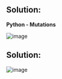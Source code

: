 ## Solution:**Python - Mutations**![image](https://user-images.githubusercontent.com/96613300/162885265-49a18481-c039-4f39-9df0-59bc2ab2a69a.png)## Solution:![image](https://user-images.githubusercontent.com/96613300/162885371-f384c2c9-1bd0-412a-bed4-ff7fb51c918e.png)